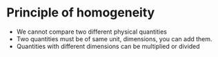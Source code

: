 # Principle of homogeneity
- We cannot compare two different physical quantities
- Two quantities must be of same unit, dimensions, you can add them. 
- Quantities with different dimensions can be multiplied or divided